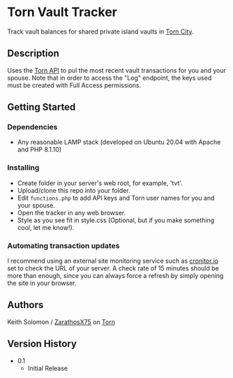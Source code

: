 # Torn Vault Tracker

Track vault balances for shared private island vaults in [Torn City](https://torn.com/).

## Description

Uses the [Torn API](https://www.torn.com/api.html) to pul the most recent vault transactions for you and your spouse.  Note that in order to access the "Log" endpoint, the keys used must be created with Full Access permissions.

## Getting Started

### Dependencies

* Any reasonable LAMP stack (developed on Ubuntu 20.04 with Apache and PHP 8.1.10)

### Installing

* Create folder in your server's web root, for example, 'tvt'.
* Upload/clone this repo into your folder.
* Edit `functions.php` to add API keys and Torn user names for you and your spouse.
* Open the tracker in any web browser.
* Style as you see fit in style.css (Optional, but if you make something cool, let me know!).

### Automating transaction updates

I recommend using an external site monitoring service such as [cronitor.io](https://cronitor.io) set to check the URL of your server.  A check rate of 15 minutes should be more than enough, since you can always force a refresh by simply opening the site in your browser.

## Authors

Keith Solomon / [ZarathosX75](https://www.torn.com/profiles.php?XID=2606457) on [Torn](https://torn.com/)

## Version History

* 0.1
    * Initial Release
